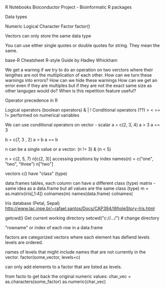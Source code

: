 R Notebooks
Bioconductor Project - Bioinformatic R packages

Data types


Numeric
Logical
Character
Factor      factor()

Vectors can only store the same data type


You can use either single quotes or double quotes for string. They mean the same.

base-R Cheatsheet 
R-style Guide by Hadley Whickham


We get a warnng if we try to do an operation on two verctors where their lengthes are not the multiplication of each other.
How can we turn these warnings into errors?
How can we hide these warnings
How can we get an error even if they are multiples but if they are not the exact same size as other languges would do?
When is this repetition feature useful?


Operator precedence in R

Logical operators (boolean operators)  & | !
Conditional operators (??)     > <  == !=    performed on numerical variables

We can use conditional operators on vector - scalar
a = c(2, 3, 4)
a > 3
a == 3

b = c(7, 3 , 2)
a > b
a == b


n can be a single value or a vector:
(n != 3) & (n < 5)

n = c(2, 5, 7)
n[c(2, 3)]  accessing positions by index
names(n) = c("one", "two", "three")
n["two"]


vectors c() have "class"  (type)

data.frames  tables, each column can have a different class (type)
matrix - same idea as a data.frame but all values are the same class (type)
  m = as.matrix(iris[,1:4])
  colnames(m)
  names(data.frame)
  colnames(

Iris database (Petal, Sepal)
http://www.lac.inpe.br/~rafael.santos/Docs/CAP394/WholeStory-Iris.html

getcwd() Get current working directory
setcwd("c://.../")   # change directory


"rowname" or index of each row in a data.frame


factors are categorized vectors where each element has defiend levels
levels are ordered.

names of levels that might include names that are not currently in the vector.
factor(some_vector, levels=c(

can only add elements to a factor that are listed as levels.

from facto to get back the original numeric values:
char_vec = as.characters(some_factor)
as.numeric(char_vec)



